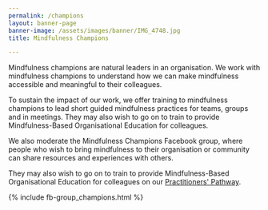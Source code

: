 ```yaml
---
permalink: /champions
layout: banner-page
banner-image: /assets/images/banner/IMG_4748.jpg
title: Mindfulness Champions

---
```

Mindfulness champions are natural leaders in an organisation. We work with mindfulness champions to understand how we can make mindfulness accessible and meaningful to their colleagues.

To sustain the impact of our work, we offer training to mindfulness champions to lead short guided mindfulness practices for teams, groups and in meetings. They may also wish to go on to train to provide Mindfulness-Based Organisational Education for colleagues.

We also moderate the Mindfulness Champions Facebook group, where people who wish to bring mindfulness to their organisation or community can share resources and experiences with others.

They may also wish to go on to train to provide Mindfulness-Based Organisational Education for colleagues on our [Practitioners' Pathway][1].

{% include fb-group_champions.html %}

[1]:/practitioners-pathway